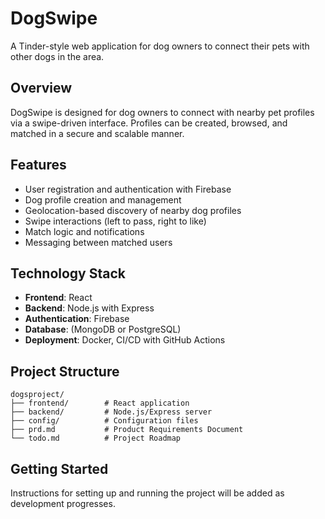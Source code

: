 # DogSwipe

A Tinder-style web application for dog owners to connect their pets with other dogs in the area.

## Overview

DogSwipe is designed for dog owners to connect with nearby pet profiles via a swipe-driven interface. Profiles can be created, browsed, and matched in a secure and scalable manner.

## Features

- User registration and authentication with Firebase
- Dog profile creation and management
- Geolocation-based discovery of nearby dog profiles
- Swipe interactions (left to pass, right to like)
- Match logic and notifications
- Messaging between matched users

## Technology Stack

- **Frontend**: React
- **Backend**: Node.js with Express
- **Authentication**: Firebase
- **Database**: (MongoDB or PostgreSQL)
- **Deployment**: Docker, CI/CD with GitHub Actions

## Project Structure

```
dogsproject/
├── frontend/        # React application
├── backend/         # Node.js/Express server
├── config/          # Configuration files
├── prd.md           # Product Requirements Document
└── todo.md          # Project Roadmap
```

## Getting Started

Instructions for setting up and running the project will be added as development progresses.
